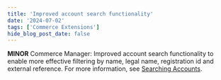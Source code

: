 ```yaml
---
title: 'Improved account search functionality'
date: '2024-07-02'
tags: ['Commerce Extensions']
hide_blog_post_date: false
---
```


**MINOR** Commerce Manager: Improved account search functionality to enable more effective filtering by name, legal name, registration id and external reference. For more information, see [Searching Accounts](https://elasticpath.dev/docs/api/accounts/get-v-2-accounts#filtering).
